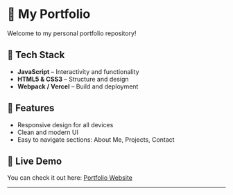 # 🌟 My Portfolio

Welcome to my personal portfolio repository!   

## 🚀 Tech Stack
- **JavaScript** – Interactivity and functionality
- **HTML5 & CSS3** – Structure and design
- **Webpack / Vercel** – Build and deployment

## 📂 Features
- Responsive design for all devices
- Clean and modern UI
- Easy to navigate sections: About Me, Projects, Contact

## 🔗 Live Demo
You can check it out here: [Portfolio Website](https://shegyport.vercel.app/)

---
